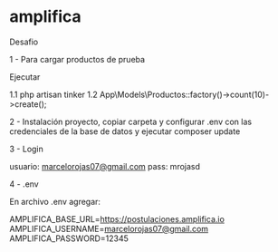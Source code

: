 # amplifica
Desafio

1 - Para cargar productos de prueba

Ejecutar

1.1 php artisan tinker
1.2 App\Models\Productos::factory()->count(10)->create();


2 - Instalación proyecto, copiar carpeta y configurar .env con las credenciales de la base de datos y ejecutar composer update

3 - Login

 usuario: marcelorojas07@gmail.com
 pass: mrojasd

 4 - .env

 En archivo .env agregar:

 AMPLIFICA_BASE_URL=https://postulaciones.amplifica.io
AMPLIFICA_USERNAME=marcelorojas07@gmail.com
AMPLIFICA_PASSWORD=12345

 
